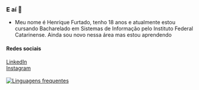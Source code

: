### E aí 👋
- Meu nome é Henrique Furtado, tenho 18 anos e atualmente estou cursando Bacharelado em Sistemas de Informação pelo Instituto Federal Catarinense. Ainda sou novo nessa área mas estou aprendendo
#### Redes sociais
<a href="https://www.linkedin.com/in/henrique-furtado-7b8b492b9/"> LinkedIn </a> <br/>
<a href="https://www.instagram.com/henrique.furtado47/"> Instagram </a> <br/> <br/>
[![Linguagens frequentes](https://github-readme-stats.vercel.app/api/top-langs/?username=henrique-furtado47)](https://github.com/anuraghazra/github-readme-stats)
